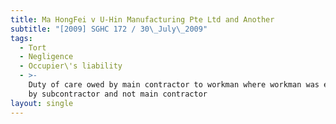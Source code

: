 ```yaml
---
title: Ma HongFei v U-Hin Manufacturing Pte Ltd and Another
subtitle: "[2009] SGHC 172 / 30\_July\_2009"
tags:
  - Tort
  - Negligence
  - Occupier\'s liability
  - >-
    Duty of care owed by main contractor to workman where workman was employed
    by subcontractor and not main contractor
layout: single
---
```


